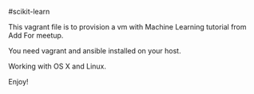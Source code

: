 #scikit-learn 

This vagrant file is to provision a vm with Machine Learning tutorial from Add For meetup.

You need vagrant and ansible installed on your host.

Working with OS X and Linux.

Enjoy!